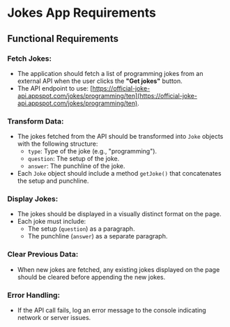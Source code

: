 # Jokes App Requirements

## Functional Requirements

### Fetch Jokes:

- The application should fetch a list of programming jokes from an external API when the user clicks the **"Get jokes"** button.
- The API endpoint to use: [https://official-joke-api.appspot.com/jokes/programming/ten](https://official-joke-api.appspot.com/jokes/programming/ten).

### Transform Data:

- The jokes fetched from the API should be transformed into `Joke` objects with the following structure:
  - `type`: Type of the joke (e.g., "programming").
  - `question`: The setup of the joke.
  - `answer`: The punchline of the joke.
- Each `Joke` object should include a method `getJoke()` that concatenates the setup and punchline.

### Display Jokes:

- The jokes should be displayed in a visually distinct format on the page.
- Each joke must include:
  - The setup (`question`) as a paragraph.
  - The punchline (`answer`) as a separate paragraph.

### Clear Previous Data:

- When new jokes are fetched, any existing jokes displayed on the page should be cleared before appending the new jokes.

### Error Handling:

- If the API call fails, log an error message to the console indicating network or server issues.
